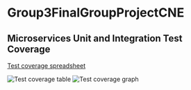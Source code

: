 # Group3FinalGroupProjectCNE


## Microservices Unit and Integration Test Coverage

[Test coverage spreadsheet](https://github.com/LuKeF-2021/Group3FinalGroupProjectCNE/blob/main/ReadMeFiles/TestCoverageReport.xlsx)

![Test coverage table](https://github.com/LuKeF-2021/Group3FinalGroupProjectCNE/blob/main/ReadMeFiles/BackendCoverageReportTable.png)
![Test coverage graph](https://github.com/LuKeF-2021/Group3FinalGroupProjectCNE/blob/main/ReadMeFiles/BackendTestCoverage.png)
